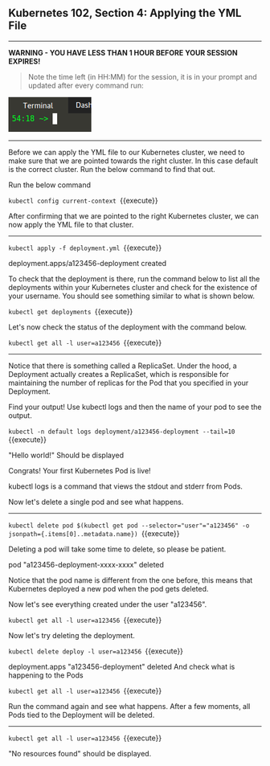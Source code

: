 ## Kubernetes 102, Section 4: Applying the YML File

---

**WARNING - YOU HAVE LESS THAN 1 HOUR BEFORE YOUR SESSION EXPIRES!**

>Note the time left (in HH:MM) for the session, it is in your prompt and updated after every command run:

![Terminal Time Remaining](./assets/term-expire.png)

---

Before we can apply the YML file to our Kubernetes cluster, we need to make sure that we are pointed towards the right cluster. In this case default is the correct cluster. Run the below command to find that out.


Run the below command

`kubectl config current-context
`{{execute}}


After confirming that we are pointed to the right Kubernetes cluster, we can now apply the YML file to that cluster.

---

`kubectl apply -f deployment.yml
`{{execute}}

deployment.apps/a123456-deployment created

To check that the deployment is there, run the command below to list all the deployments within your Kubernetes cluster and check for the existence of your username. You should see something similar to what is shown below.


`kubectl get deployments
`{{execute}}


Let's now check the status of the deployment with the command below. 

`kubectl get all -l user=a123456
`{{execute}}

---

Notice that there is something called a ReplicaSet. Under the hood, a Deployment actually creates a ReplicaSet, which is responsible for maintaining the number of replicas for the Pod that you specified in your Deployment.


Find your output! Use kubectl logs and then the name of your pod to see the output.


`kubectl -n default logs deployment/a123456-deployment --tail=10
`{{execute}}

"Hello world!" Should be displayed

Congrats! Your first Kubernetes Pod is live!

kubectl logs is a command that views the stdout and stderr from Pods.

Now let's delete a single pod and see what happens.

---

`kubectl delete pod $(kubectl get pod --selector="user"="a123456" -o jsonpath={.items[0]..metadata.name})
`{{execute}}

Deleting a pod will take some time to delete, so please be patient. 

pod "a123456-deployment-xxxx-xxxx" deleted

Notice that the pod name is different from the one before, this means that Kubernetes deployed a new pod when the pod gets deleted.

Now let's see everything created under the user "a123456". 

`kubectl get all -l user=a123456
`{{execute}}

Now let's try deleting the deployment.

`kubectl delete deploy -l user=a123456
`{{execute}}

deployment.apps "a123456-deployment" deleted
And check what is happening to the Pods


`kubectl get all -l user=a123456
`{{execute}}

Run the command again and see what happens. After a few moments, all Pods tied to the Deployment will be deleted.

---

`kubectl get all -l user=a123456
`{{execute}}

"No resources found" should be displayed. 

